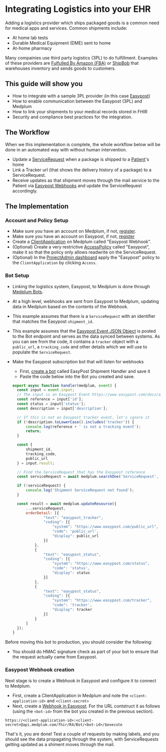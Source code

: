 
# Integrating Logistics into your EHR

Adding a logistics provider which ships packaged goods is a common need for medical apps and services.  Common shipments include:

* At home lab tests
* Durable Medical Equipment (DME) sent to home
* At-home pharmacy

Many compainies use third party logistics (3PL) to do fulfillment.  Examples of these providers are [Fulfulled By Amazon (FBA)](https://sell.amazon.com/fulfillment-by-amazon) or [ShipBob](https://product.shipbob.com/) that warehouses inventory and sends goods to customers.

## This guide will show you

* How to integrate with a sample 3PL provider (in this case [Easypost](https://www.easypost.com/))
* How to enable communication between the Easypost (3PL) and Medplum
* How to link your shipments to your medical records stored in FHIR
* Security and compliance best practices for the integration.

## The Workflow

When we this implementation is complete, the whole workflow below will be done in an automated way with without human intervention.

* Update a [ServiceRequest](https://app.medplum.com/ServiceRequest) when a package is shipped to a [Patient](https://app.medplum.com/Patient)'s home
* Link a Tracker url (that shows the delivery history of a package) to a ServiceRequest.
* Receive updates as that shipment moves through the mail service to the Patient via [Easypost Webhooks](https://www.easypost.com/docs/api#webhooks) and update the ServiceRequest accordingly.

## The Implementation

### Account and Policy Setup

* Make sure you have an account on Medplum, if not, [register](https://app.medplum.com/register).
* Make sure you have an account on Easypost, if not, [register](https://www.easypost.com/signup)
* Create a [ClientApplication](https://app.medplum.com/admin/project) on Medplum called "Easypost Webhook".
* (Optional) Create a very restrictive [AccessPolicy](https://app.medplum.com/AccessPolicy) called "Easypost", make it so that the policy only allows readwrite on the ServiceRequest.
* (Optional) In the [ProjectAdmin dashboard](https://app.medplum.com/admin/project) apply the "Easypost" policy to the `ClientApplication` by clicking `Access`.

### Bot Setup

* Linking the logistics system, Easypost, to Medplum is done through [Medplum Bots](https://app.medplum.com/Bot).
* At a high level, webhooks are sent from Easypost to Medplum, updating data in Medplum based on the contents of the Webhook.
* This example assumes that there is a `ServiceRequest` with an identifier that matches the Easypost `shipment_id`.
* This example assumes that the [Easypost Event JSON Object](https://www.easypost.com/docs/api#events) is posted to the Bot endpoint and serves as the data synced between systems.  As you can see from the code, it contains a `tracker` object with a `public_url`, a `tracking_code` and other details which we will use to populate the `ServiceRequest`.

* Make the Easypost subscription bot that will listen for webhooks
  * First, [create a bot](https://app.medplum.com/admin/project) called EasyPost Shipment Handler and save it
  * Paste the code below into the Bot you created and save.

  ```js
  export async function handler(medplum, event) {
    const input = event.input;
    // The input is an Easypost Event https://www.easypost.com/docs/api#events
    const reference = input['id'];
    const status = input['status'];
    const description = input['description'];

    // If this is not an Easypost tracker event, let's ignore it
    if (!description.toLowerCase().includes('tracker')) {
        console.log(reference + ' is not a tracking event');
        return;
    }

    const {
        shipment_id,
        tracking_code,
        public_url
    } = input.result;

    // Find the ServiceRequest that has the Easypost reference
    const serviceRequest = await medplum.searchOne('ServiceRequest', 'identifier=' + shipment_id);

    if (!serviceRequest) {
        console.log('Shipment ServiceRequest not found');
    }

    const result = await medplum.updateResource({
        ...serviceRequest,
        orderDetail: [{
                "text": "easypost_tracker",
                "coding": [{
                    "system": "https://www.easypost.com/public_url",
                    "code": 'public_url',
                    "display": public_url
                }]
            },
            {
                "text": "easypost_status",
                "coding": [{
                    "system": "https://www.easypost.com/status",
                    "code": 'status',
                    "display": status
                }]
            },
            {
                "text": "easypost_status",
                "coding": [{
                    "system": "https://www.easypost.com/tracker",
                    "code": 'tracker',
                    "display": tracker
                }]
            }
        ]
    });
  }
  ```

Before moving this bot to production, you should consider the following:

* You should do HMAC signature check as part of your bot to ensure that the request actually came from Easypost.

### Easypost Webhook creation

Next stage is to create a Webhook in Easypost and configure it to connect to Medplum.

* First, create a ClientApplication in Medplum and note the `<client-application-id>` and `<client-secret>`
* Next, create a [Webhook in Easypost](https://www.easypost.com/account/webhooks-and-events).  For the URL contstruct it as follows (using the `<bot-id>` from the bot you created in the previous section).

```url
https://<client-application-id>:<client-secret>@api.medplum.com/fhir/R4/Bot/<bot-id>/$execute
```

That's it, you are done!  Test a couple of requests by making labels, and you should see the data propagating through the system, with ServiceRequests getting updated as a shiment moves through the mail.
